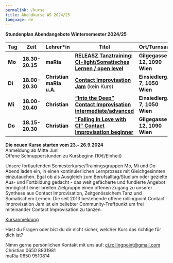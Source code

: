 ```yaml
---
permalink: /kurse
title: Abendkurse WS 2024/25
language: de
---
```

**Stundenplan Abendangebote Wintersemester 2024/25**

| Tag    | Zeit            | Lehrer*in                | Titel                                                                           | Ort/Turnsaal                  |
| ------ | --------------- | ------------------------ | ------------------------------------------------------------------------------- | ----------------------------- |
| **Mo** | **18.30-20.15** | **maRia**                | **[RELEASZ Tanztraining: CI-light/Somatisches Lernen / open level](/releasze)** | **Gilgegasse 12, 1090 Wien**  |
| **Di** | **18.00-20.30** | **Christian maRia u.A.** | **[Contact Improvisation Jam](/jams)** (kein Kurs)                              | **Einsiedlerg. 7, 1050 Wien** |
| **Mi** | **18.00-20.40** | **Christian**            | **[“Into the Deep” Contact Improvisation intermediate/advanced](/contactadv)**  | **Einsiedlerg. 7, 1050 Wien** |
| **Do** | **18.15-20.30** | **Christian**            | **["Falling in Love with CI" Contact Improvisation beginner](/contactbeg)**     | **Gilgegasse 12, 1090 Wien**  |

**Die neuen Kurse starten vom 23.- 26.9.2024**\
Anmeldung ab Mitte Juni\
Offene Schnupperstunden zu Kursbeginn (10€/EInheit)

Unsere fortlaufenden Semesterkurse/Trainingsgruppen Mo, Mi und Do Abend laden ein, in einen kontinuierlichen Lernprozess mit Gleichgesinnten einzutauchen. Egal ob als Ausgleich zum Berufsalltag/Studium oder gezielte Aus- und Fortbildung gedacht - das weit gefächerte und fundierte Angebot ermöglicht einer breiten Zielgruppe einen offenen Zugang zu unserer Synthese aus Contact Improvisation, Zeitgenössichem Tanz und Somatischem Lernen. Die seit 2013 bestehende offene rollingpoint Contact Improvisation Jam ist ein beliebter Community-Treffpunkt um frei miteinander Contact Improvisation zu tanzen.

[Kursanmeldung](https://rollingpoint.at/Kursanmeldung)

Hast du Fragen oder bist du dir nicht sicher, welcher Kurs das richtige für dich ist?

Nimm gerne persönlichen Kontakt mit uns auf: ci.rollingpoint@gmail.com\
Christian 0650 8931981\
maRia 0650 9510814